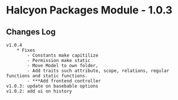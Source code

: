 # Halcyon Packages Module - 1.0.3

## Changes Log
    v1.0.4 
        * Fixes
            - Constants make capitilize
            - Permission make static
            - Move Model to own folder, 
            - Add traits such attribute, scope, relations, regular functions and static functions.
            - ***Add frontend controller
    v1.0.3: update on basebable options
    v1.0.2: add ui on history